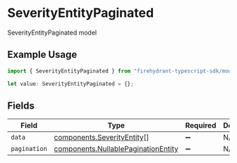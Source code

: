 # SeverityEntityPaginated

SeverityEntityPaginated model

## Example Usage

```typescript
import { SeverityEntityPaginated } from "firehydrant-typescript-sdk/models/components";

let value: SeverityEntityPaginated = {};
```

## Fields

| Field                                                                                      | Type                                                                                       | Required                                                                                   | Description                                                                                |
| ------------------------------------------------------------------------------------------ | ------------------------------------------------------------------------------------------ | ------------------------------------------------------------------------------------------ | ------------------------------------------------------------------------------------------ |
| `data`                                                                                     | [components.SeverityEntity](../../models/components/severityentity.md)[]                   | :heavy_minus_sign:                                                                         | N/A                                                                                        |
| `pagination`                                                                               | [components.NullablePaginationEntity](../../models/components/nullablepaginationentity.md) | :heavy_minus_sign:                                                                         | N/A                                                                                        |
